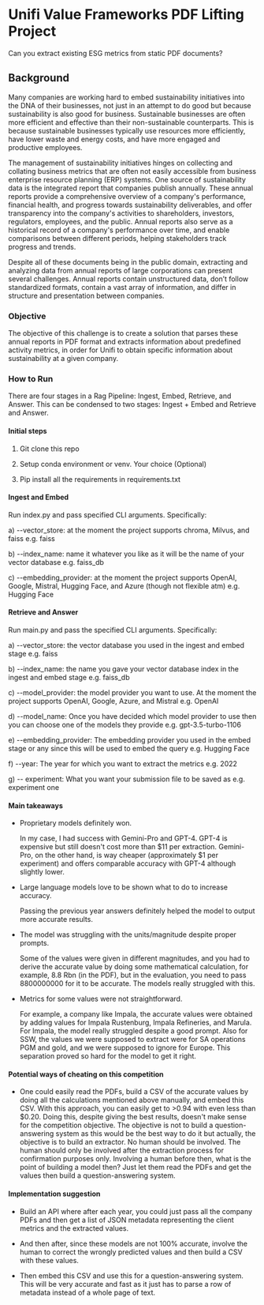 # **Unifi Value Frameworks PDF Lifting Project**

Can you extract existing ESG metrics from static PDF documents?

## **Background**

Many companies are working hard to embed sustainability initiatives into the DNA of their businesses, not just in an attempt to do good but because sustainability is also good for business. Sustainable businesses are often more efficient and effective than their non-sustainable counterparts. This is because sustainable businesses typically use resources more efficiently, have lower waste and energy costs, and have more engaged and productive employees.

The management of sustainability initiatives hinges on collecting and collating business metrics that are often not easily accessible from business enterprise resource planning (ERP) systems. One source of sustainability data is the integrated report that companies publish annually. These annual reports provide a comprehensive overview of a company's performance, financial health, and progress towards sustainability deliverables, and offer transparency into the company's activities to shareholders, investors, regulators, employees, and the public. Annual reports also serve as a historical record of a company's performance over time, and enable comparisons between different periods, helping stakeholders track progress and trends.

Despite all of these documents being in the public domain, extracting and analyzing data from annual reports of large corporations can present several challenges. Annual reports contain unstructured data, don’t follow standardized formats, contain a vast array of information, and differ in structure and presentation between companies.

### **Objective**

The objective of this challenge is to create a solution that parses these annual reports in PDF format and extracts information about predefined activity metrics, in order for Unifi to obtain specific information about sustainability at a given company.

### **How to Run**

There are four stages in a Rag Pipeline: Ingest, Embed, Retrieve, and Answer. This can be condensed to two stages: Ingest + Embed and Retrieve and Answer.

#### **Initial steps**

1. Git clone this repo

2. Setup conda environment or venv. Your choice (Optional)
   
3. Pip install all the requirements in requirements.txt

#### **Ingest and Embed**

Run index.py and pass specified CLI arguments. Specifically:

   a) --vector_store: at the moment the project supports chroma, Milvus, and faiss e.g. faiss
   
   b) --index_name: name it whatever you like as it will be the name of your vector database e.g. faiss_db
   
   c) --embedding_provider: at the moment the project supports OpenAI, Google, Mistral, Hugging Face, and Azure (though not flexible atm) e.g. Hugging Face

#### **Retrieve and Answer**

Run main.py and pass the specified CLI arguments. Specifically:

   a) --vector_store: the vector database you used in the ingest and embed stage e.g. faiss
   
   b) --index_name: the name you gave your vector database index in the ingest and embed stage e.g. faiss_db
   
   c) --model_provider: the model provider you want to use. At the moment the project supports OpenAI, Google, Azure, and Mistral e.g. OpenAI
   
   d) --model_name: Once you have decided which model provider to use then you can choose one of the models they provide e.g. gpt-3.5-turbo-1106
   
   e) --embedding_provider: The embedding provider you used in the embed stage or any since this will be used to embed the query e.g. Hugging Face
   
   f) --year: The year for which you want to extract the metrics e.g. 2022
   
   g) -- experiment: What you want your submission file to be saved as e.g. experiment one

#### **Main takeaways**

* Proprietary models definitely won.
  
   In my case, I had success with Gemini-Pro and GPT-4. GPT-4 is expensive but still doesn't cost more than $11 per extraction. Gemini-Pro, on the other hand, is way cheaper (approximately $1 per experiment) and offers comparable accuracy with GPT-4 although slightly lower.
  
* Large language models love to be shown what to do to increase accuracy.

   Passing the previous year answers definitely helped the model to output more accurate results.
  
* The model was struggling with the units/magnitude despite proper prompts.

   Some of the values were given in different magnitudes, and you had to derive the accurate value by doing some mathematical calculation, for example, 8.8 Rbn (in the PDF), but in the evaluation, you need to pass 8800000000 for it to be accurate.    The models really struggled with this.
  
* Metrics for some values were not straightforward.
  
   For example, a company like Impala, the accurate values were obtained by adding values for Impala Rustenburg, Impala Refineries, and Marula. For Impala, the model really struggled despite a good prompt.
   Also for SSW, the values we were supposed to extract were for SA operations PGM and gold, and we were supposed to ignore for Europe. This separation proved so hard for the model to get it right.

#### **Potential ways of cheating on this competition**

* One could easily read the PDFs, build a CSV of the accurate values by doing all the calculations mentioned above manually, and embed this CSV. With this approach, you can easily get to >0.94 with even less than $0.20. Doing this, despite giving the best results, doesn't make sense for the competition objective. The objective is not to build a question-answering system as this would be the best way to do it but actually, the objective is to build an extractor. No human should be involved. The human should only be involved after the extraction process for confirmation purposes only. Involving a human before then, what is the point of building a model then? Just let them read the PDFs and get the values then build a question-answering system.

#### **Implementation suggestion**

* Build an API where after each year, you could just pass all the company PDFs and then get a list of JSON metadata representing the client metrics and the extracted values.
  
* And then after, since these models are not 100% accurate, involve the human to correct the wrongly predicted values and then build a CSV with these values.
  
* Then embed this CSV and use this for a question-answering system. This will be very accurate and fast as it just has to parse a row of metadata instead of a whole page of text.
